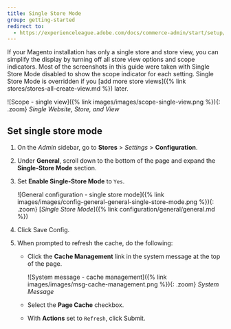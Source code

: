 ```yaml
---
title: Single Store Mode
group: getting-started
redirect to:
  - https://experienceleague.adobe.com/docs/commerce-admin/start/setup/websites-stores-views.html#single-store-mode
---
```


If your Magento installation has only a single store and store view, you can simplify the display by turning off all store view options and scope indicators. Most of the screenshots in this guide were taken with Single Store Mode disabled to show the scope indicator for each setting. Single Store Mode is overridden if you [add more store views]({% link stores/stores-all-create-view.md %}) later.

![Scope - single view]({% link images/images/scope-single-view.png %}){: .zoom}
_Single Website, Store, and View_

## Set single store mode

1. On the _Admin_ sidebar, go to **Stores** > _Settings_ > **Configuration**.

1. Under **General**, scroll down to the bottom of the page and expand the **Single-Store Mode** section.

1. Set **Enable Single-Store Mode** to `Yes`.

    ![General configuration - single store mode]({% link images/images/config-general-general-single-store-mode.png %}){: .zoom}
    [_Single Store Mode_]({% link configuration/general/general.md %})

1. Click <span class="btn">Save Config</span>.

1. When prompted to refresh the cache, do the following:

    - Click the **Cache Management** link in the system message at the top of the page.

        ![System message - cache management]({% link images/images/msg-cache-management.png %}){: .zoom}
        _System Message_

    - Select the **Page Cache** checkbox.

    - With **Actions** set to `Refresh`, click <span class="btn">Submit</span>.
